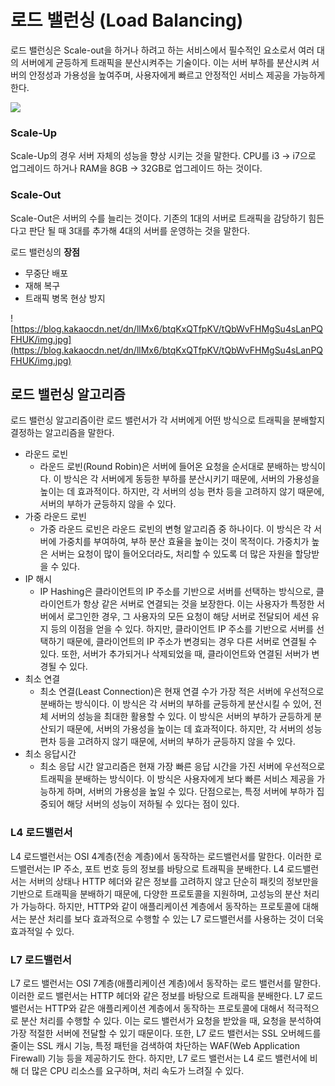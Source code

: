# 로드 밸런싱 (Load Balancing)

로드 밸런싱은 Scale-out을 하거나 하려고 하는 서비스에서 필수적인 요소로서 여러 대의 서버에게 균등하게 트래픽을 분산시켜주는 기술이다. 이는 서버 부하를 분산시켜 서버의 안정성과 가용성을 높여주며, 사용자에게 빠르고 안정적인 서비스 제공을 가능하게 한다. 

![](https://blog.kakaocdn.net/dn/cLlZKw/btruHwDacTS/r7dYLrEjW86yvhDxBXbQQk/img.png)

### Scale-Up

Scale-Up의 경우 서버 자체의 성능을 향상 시키는 것을 말한다. CPU를 i3 → i7으로 업그레이드 하거나 RAM을 8GB → 32GB로 업그레이드 하는 것이다.

### Scale-Out

Scale-Out은 서버의 수를 늘리는 것이다. 기존의 1대의 서버로 트래픽을 감당하기 힘든다고 판단 될 때 3대를 추가해 4대의 서버를 운영하는 것을 말한다. 

로드 밸런싱의 **장점**

- 무중단 배포
- 재해 복구
- 트래픽 병목 현상 방지

![https://blog.kakaocdn.net/dn/llMx6/btqKxQTfpKV/tQbWvFHMgSu4sLanPQFHUK/img.jpg](https://blog.kakaocdn.net/dn/llMx6/btqKxQTfpKV/tQbWvFHMgSu4sLanPQFHUK/img.jpg)

## 로드 밸런싱 알고리즘

로드 밸런싱 알고리즘이란 로드 밸런서가 각 서버에게 어떤 방식으로 트래픽을 분배할지 결정하는 알고리즘을 말한다. 

- 라운드 로빈
    - 라운드 로빈(Round Robin)은 서버에 들어온 요청을 순서대로 분배하는 방식이다. 이 방식은 각 서버에게 동등한 부하를 분산시키기 때문에, 서버의 가용성을 높이는 데 효과적이다. 하지만, 각 서버의 성능 편차 등을 고려하지 않기 때문에, 서버의 부하가 균등하지 않을 수 있다.
- 가중 라운드 로빈
    - 가중 라운드 로빈은 라운드 로빈의 변형 알고리즘 중 하나이다. 이 방식은 각 서버에 가중치를 부여하여, 부하 분산 효율을 높이는 것이 목적이다. 가중치가 높은 서버는 요청이 많이 들어오더라도, 처리할 수 있도록 더 많은 자원을 할당받을 수 있다.
- IP 해시
    - IP Hashing은 클라이언트의 IP 주소를 기반으로 서버를 선택하는 방식으로, 클라이언트가 항상 같은 서버로 연결되는 것을 보장한다. 이는 사용자가 특정한 서버에서 로그인한 경우, 그 사용자의 모든 요청이 해당 서버로 전달되어 세션 유지 등의 이점을 얻을 수 있다. 하지만, 클라이언트 IP 주소를 기반으로 서버를 선택하기 때문에, 클라이언트의 IP 주소가 변경되는 경우 다른 서버로 연결될 수 있다. 또한, 서버가 추가되거나 삭제되었을 때, 클라이언트와 연결된 서버가 변경될 수 있다.
- 최소 연결
    - 최소 연결(Least Connection)은 현재 연결 수가 가장 적은 서버에 우선적으로 분배하는 방식이다. 이 방식은 각 서버의 부하를 균등하게 분산시킬 수 있어, 전체 서버의 성능을 최대한 활용할 수 있다. 이 방식은 서버의 부하가 균등하게 분산되기 때문에, 서버의 가용성을 높이는 데 효과적이다. 하지만, 각 서버의 성능 편차 등을 고려하지 않기 때문에, 서버의 부하가 균등하지 않을 수 있다.
- 최소 응답시간
    - 최소 응답 시간 알고리즘은 현재 가장 빠른 응답 시간을 가진 서버에 우선적으로 트래픽을 분배하는 방식이다. 이 방식은 사용자에게 보다 빠른 서비스 제공을 가능하게 하며, 서버의 가용성을 높일 수 있다. 단점으로는, 특정 서버에 부하가 집중되어 해당 서버의 성능이 저하될 수 있다는 점이 있다.

### L4 로드밸런서

L4 로드밸런서는 OSI 4계층(전송 계층)에서 동작하는 로드밸런서를 말한다. 이러한 로드밸런서는 IP 주소, 포트 번호 등의 정보를 바탕으로 트래픽을 분배한다. L4 로드밸런서는 서버의 상태나 HTTP 헤더와 같은 정보를 고려하지 않고 단순히 패킷의 정보만을 기반으로 트래픽을 분배하기 때문에, 다양한 프로토콜을 지원하며, 고성능의 분산 처리가 가능하다. 하지만, HTTP와 같이 애플리케이션 계층에서 동작하는 프로토콜에 대해서는 분산 처리를 보다 효과적으로 수행할 수 있는 L7 로드밸런서를 사용하는 것이 더욱 효과적일 수 있다.

### **L7 로드밸런서**

L7 로드 밸런서는 OSI 7계층(애플리케이션 계층)에서 동작하는 로드 밸런서를 말한다. 이러한 로드 밸런서는 HTTP 헤더와 같은 정보를 바탕으로 트래픽을 분배한다. L7 로드 밸런서는 HTTP와 같은 애플리케이션 계층에서 동작하는 프로토콜에 대해서 적극적으로 분산 처리를 수행할 수 있다. 이는 로드 밸런서가 요청을 받았을 때, 요청을 분석하여 가장 적절한 서버에 전달할 수 있기 때문이다. 또한, L7 로드 밸런서는 SSL 오버헤드를 줄이는 SSL 캐시 기능, 특정 패턴을 검색하여 차단하는 WAF(Web Application Firewall) 기능 등을 제공하기도 한다. 하지만, L7 로드 밸런서는 L4 로드 밸런서에 비해 더 많은 CPU 리소스를 요구하며, 처리 속도가 느려질 수 있다.
